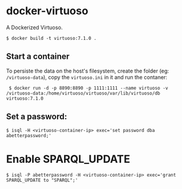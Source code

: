 docker-virtuoso
===============

A Dockerized Virtuoso.

```
$ docker build -t virtuoso:7.1.0 .
```

## Start a container

To persiste the data on the host's filesystem, create the folder (eg: `/virtuoso-data`), copy the `virtuoso.ini` in it and run the contaner:

```
 $ docker run -d -p 8890:8890 -p 1111:1111 --name virtuoso -v /virtuoso-data:/home/virtuoso/virtuoso/var/lib/virtuoso/db virtuoso:7.1.0
```

## Set a password:

```
$ isql -H <virtuoso-container-ip> exec='set password dba abetterpassword;'
```

# Enable SPARQL_UPDATE

```
$ isql -P abetterpassword -H <virtuoso-container-ip> exec='grant SPARQL_UPDATE to "SPARQL";'
```

